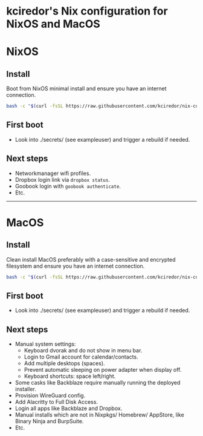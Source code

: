 kciredor's Nix configuration for NixOS and MacOS
================================================

# NixOS

## Install
Boot from NixOS minimal install and ensure you have an internet connection.

```bash
bash -c "$(curl -fsSL https://raw.githubusercontent.com/kciredor/nix-config/master/nixos/bootstrap.sh)"
```

## First boot
- Look into ./secrets/<youruser> (see exampleuser) and trigger a rebuild if needed.

## Next steps
- Networkmanager wifi profiles.
- Dropbox login link via `dropbox status`.
- Goobook login with `goobook authenticate`.
- Etc.

---

# MacOS

## Install
Clean install MacOS preferably with a case-sensitive and encrypted filesystem and ensure you have an internet connection.

```bash
bash -c "$(curl -fsSL https://raw.githubusercontent.com/kciredor/nix-config/master/macos/bootstrap.sh)"
```

## First boot
- Look into ./secrets/<youruser> (see exampleuser) and trigger a rebuild if needed.

## Next steps
- Manual system settings:
  - Keyboard dvorak and do not show in menu bar.
  - Login to Gmail account for calendar/contacts.
  - Add multiple desktops (spaces).
  - Prevent automatic sleeping on power adapter when display off.
  - Keyboard shortcuts: space left/right.
- Some casks like Backblaze require manually running the deployed installer.
- Provision WireGuard config.
- Add Alacritty to Full Disk Access.
- Login all apps like Backblaze and Dropbox.
- Manual installs which are not in Nixpkgs/ Homebrew/ AppStore, like Binary Ninja and BurpSuite.
- Etc.
